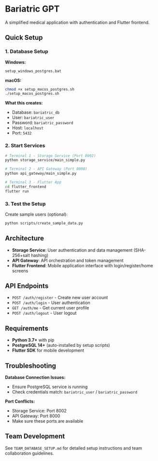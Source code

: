 # Bariatric GPT

A simplified medical application with authentication and Flutter frontend.

## Quick Setup

### 1. Database Setup

**Windows:**
```bash
setup_windows_postgres.bat
```

**macOS:**
```bash
chmod +x setup_macos_postgres.sh
./setup_macos_postgres.sh
```

**What this creates:**
- Database: `bariatric_db`
- User: `bariatric_user`
- Password: `bariatric_password`
- Host: `localhost`
- Port: `5432`

### 2. Start Services
```bash
# Terminal 1 - Storage Service (Port 8002)
python storage_service/main_simple.py

# Terminal 2 - API Gateway (Port 8000)  
python api_gateway/main_simple.py

# Terminal 3 - Flutter App
cd flutter_frontend
flutter run
```

### 3. Test the Setup
Create sample users (optional):
```bash
python scripts/create_sample_data.py
```

## Architecture

- **Storage Service**: User authentication and data management (SHA-256+salt hashing)
- **API Gateway**: API orchestration and token management
- **Flutter Frontend**: Mobile application interface with login/register/home screens

## API Endpoints

- `POST /auth/register` - Create new user account
- `POST /auth/login` - User authentication
- `GET /auth/me` - Get current user profile
- `POST /auth/logout` - User logout

## Requirements

- **Python 3.7+** with pip
- **PostgreSQL 14+** (auto-installed by setup scripts)
- **Flutter SDK** for mobile development

## Troubleshooting

**Database Connection Issues:**
- Ensure PostgreSQL service is running
- Check credentials match: `bariatric_user` / `bariatric_password`

**Port Conflicts:**
- Storage Service: Port 8002
- API Gateway: Port 8000
- Make sure these ports are available

## Team Development

See `TEAM_DATABASE_SETUP.md` for detailed setup instructions and team collaboration guidelines.
